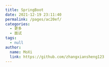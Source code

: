 ```yaml
---
title: SpringBoot
date: 2021-12-19 23:11:40
permalink: /pages/ac20ef/
categories: 
  - 更多
  - 面试
tags: 
  - null
author: 
  name: MoXi
  link: https://github.com/zhangxiansheng123
---
```

